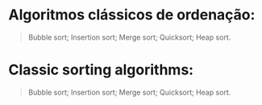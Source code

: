 # Algoritmos clássicos de ordenação: 

> Bubble sort;
> Insertion sort;
> Merge sort;
> Quicksort;
> Heap sort.

# Classic sorting algorithms:

> Bubble sort;
> Insertion sort;
> Merge sort;
> Quicksort;
> Heap sort.